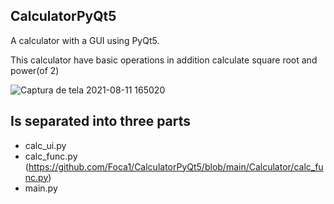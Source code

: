 ## CalculatorPyQt5

A calculator with a GUI using PyQt5.

This calculator have basic operations in addition calculate square root and power(of 2)


![Captura de tela 2021-08-11 165020](https://user-images.githubusercontent.com/79917420/129093853-2810a6f3-6db0-422a-8932-c252042c9d81.png)

## Is separated into three parts

* calc_ui.py
* calc_func.py (https://github.com/Foca1/CalculatorPyQt5/blob/main/Calculator/calc_func.py)
* main.py
